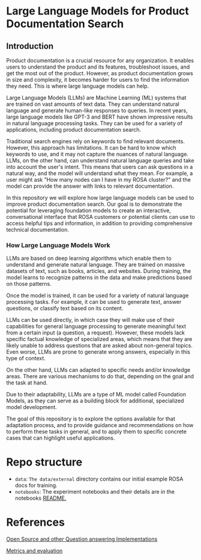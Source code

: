 [Comment]: < Generated with the help of ChatGPT > 
# Large Language Models for Product Documentation Search

## Introduction

Product documentation is a crucial resource for any organization. It enables users to understand the product and its features, troubleshoot issues, and get the most out of the product. However, as product documentation grows in size and complexity, it becomes harder for users to find the information they need. This is where large language models can help.

Large Language Models (LLMs) are Machine Learning (ML) systems that are trained on vast amounts of text data. They can understand natural language and generate human-like responses to queries. In recent years, large language models like GPT-3 and BERT have shown impressive results in natural language processing tasks. They can be used for a variety of applications, including product documentation search.

Traditional search engines rely on keywords to find relevant documents. However, this approach has limitations. It can be hard to know which keywords to use, and it may not capture the nuances of natural language. LLMs, on the other hand, can understand natural language queries and take into account the user's intent. This means that users can ask questions in a natural way, and the model will understand what they mean. For example, a user might ask "How many nodes can I have in my ROSA cluster?" and the model can provide the answer with links to relevant documentation.

In this repository we will explore how large language models can be used to improve product documentation search. Our goal is to demonstrate the potential for leveraging foundation models to create an interactive, conversational interface that ROSA customers or potential clients can use to access helpful tips and information, in addition to providing comprehensive technical documentation.

### How Large Language Models Work

LLMs are based on deep learning algorithms which enable them to understand and generate natural language. They are trained on massive datasets of text, such as books, articles, and websites. During training, the model learns to recognize patterns in the data and make predictions based on those patterns.

Once the model is trained, it can be used for a variety of natural language processing tasks. For example, it can be used to generate text, answer questions, or classify text based on its content.

LLMs can be used directly, in which case they will make use of their capabilities for general language processing to generate meaningful text from a certain input (a question, a request). However, these models lack specific factual knowledge of specialized areas, which means that they are likely unable to address questions that are asked about non-general topics. Even worse, LLMs are prone to generate wrong answers, especially in this type of context.

On the other hand, LLMs can adapted to specific needs and/or knowledge areas. There are various mechanisms to do that, depending on the goal and the task at hand.

Due to their adaptability, LLMs are a type of ML model called Foundation Models, as they can serve as a building block for additional, specialized model development.

The goal of this repository is to explore the options available for that adaptation process, and to provide guidance and recommendations on how to perform these tasks in general, and to apply them to specific concrete cases that can highlight useful applications.

# Repo structure

- `data`: `The data/external` directory contains our initial example ROSA docs for training.
- `notebooks`: The experiment notebooks and their details are in the notebooks [README.](notebooks/README.md)

# References

[Open Source and other Question answering Implementations](https://github.com/redhat-et/foundation-models-for-documentation/issues/9)

[Metrics and evaluation](https://github.com/redhat-et/foundation-models-for-documentation/issues/2)
